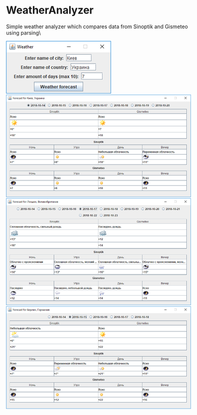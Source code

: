# WeatherAnalyzer
Simple weather analyzer which compares data from Sinoptik and Gismeteo using parsing\

![Image alt](https://github.com/SanekTNT/WeatherAnalyzer/raw/master/githubPictures/1.png)
![Image alt](https://github.com/SanekTNT/WeatherAnalyzer/raw/master/githubPictures/2.png)
![Image alt](https://github.com/SanekTNT/WeatherAnalyzer/raw/master/githubPictures/3.png)
![Image alt](https://github.com/SanekTNT/WeatherAnalyzer/raw/master/githubPictures/4.png)


